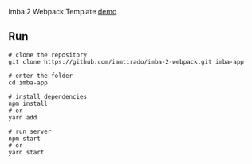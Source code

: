 Imba 2 Webpack Template
[demo]()

## Run
```
# clone the repository
git clone https://github.com/iamtirado/imba-2-webpack.git imba-app

# enter the folder
cd imba-app

# install dependencies
npm install
# or 
yarn add

# run server
npm start
# or
yarn start
```

